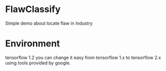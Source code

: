 # FlawClassify

Simple demo about locate flaw in industry

# Environment
tensorflow 1.2
you can change it easy from tensorflow 1.x to tensorflow 2.x using tools provided by google.
